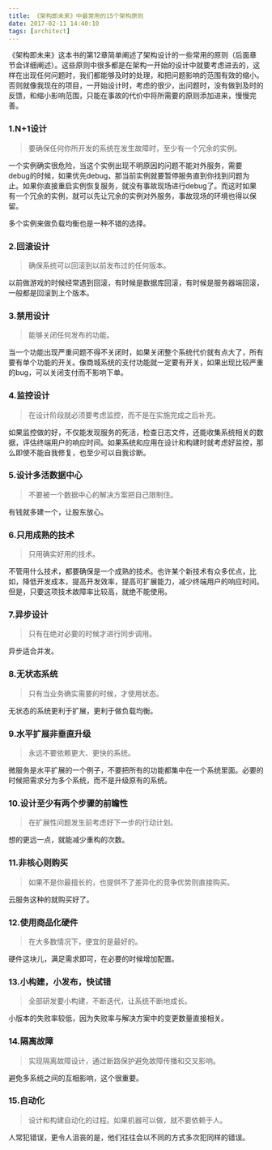 ```yaml
---
title: 《架构即未来》中最常用的15个架构原则
date: 2017-02-11 14:40:10
tags: [architect]
---
```


《架构即未来》这本书的第12章简单阐述了架构设计的一些常用的原则（后面章节会详细阐述）。这些原则中很多都是在架构一开始的设计中就要考虑进去的，这样在出现任何问题时，我们都能够及时的处理，和把问题影响的范围有效的缩小。否则就像我现在的项目，一开始设计时，考虑的很少，出问题时，没有做到及时的反馈，和缩小影响范围，只能在事故的代价中将所需要的原则添加进来，慢慢完善。

### 1.N+1设计

> 要确保任何你所开发的系统在发生故障时，至少有一个冗余的实例。

一个实例确实很危险，当这个实例出现不明原因的问题不能对外服务，需要debug的时候，如果优先debug，那当前实例就要暂停服务直到你找到问题为止。如果你直接重启实例恢复服务，就没有事故现场进行debug了。而这时如果有一个冗余的实例，就可以先让冗余的实例对外服务，事故现场的环境也得以保留。

多个实例来做负载均衡也是一种不错的选择。


### 2.回滚设计

> 确保系统可以回滚到以前发布过的任何版本。

以前做游戏的时候经常遇到回滚，有时候是数据库回滚，有时候是服务器端回滚，一般都是回滚到上个版本。

### 3.禁用设计

> 能够关闭任何发布的功能。

当一个功能出现严重问题不得不关闭时，如果关闭整个系统代价就有点大了，所有要有单个功能的开关。像商城系统的支付功能就一定要有开关，如果出现比较严重的bug，可以关闭支付而不影响下单。

### 4.监控设计

> 在设计阶段就必须要考虑监控，而不是在实施完成之后补充。

如果监控做的好，不仅能发现服务的死活，检查日志文件，还能收集系统相关的数据，评估终端用户的响应时间。如果系统和应用在设计和构建时就考虑好监控，那么即使不能自我修复，也至少可以自我诊断。

### 5.设计多活数据中心

> 不要被一个数据中心的解决方案把自己限制住。

有钱就多建一个，让股东放心。

### 6.只用成熟的技术

> 只用确实好用的技术。

不管用什么技术，都要确保是一个成熟的技术。也许某个新技术有众多优点，比如，降低开发成本，提高开发效率，提高可扩展能力，减少终端用户的响应时间。但是，只要这项技术故障率比较高，就绝不能使用。

### 7.异步设计

> 只有在绝对必要的时候才进行同步调用。

异步适合并发。

### 8.无状态系统

> 只有当业务确实需要的时候，才使用状态。

无状态的系统更利于扩展，更利于做负载均衡。

### 9.水平扩展非垂直升级

> 永远不要依赖更大、更快的系统。

微服务是水平扩展的一个例子，不要把所有的功能都集中在一个系统里面。必要的时候把需求分为多个系统，而不是升级原有的系统。

### 10.设计至少有两个步骤的前瞻性

> 在扩展性问题发生前考虑好下一步的行动计划。

想的更远一点，就能减少重构的次数。

### 11.非核心则购买

> 如果不是你最擅长的，也提供不了差异化的竞争优势则直接购买。

云服务这种的就购买好了。

### 12.使用商品化硬件

> 在大多数情况下，便宜的是最好的。

硬件这块儿，满足需求即可，在必要的时候增加配置。

### 13.小构建，小发布，快试错

> 全部研发要小构建，不断迭代，让系统不断地成长。

小版本的失败率较低，因为失败率与解决方案中的变更数量直接相关。

### 14.隔离故障

> 实现隔离故障设计，通过断路保护避免故障传播和交叉影响。

避免多系统之间的互相影响，这个很重要。

### 15.自动化

> 设计和构建自动化的过程。如果机器可以做，就不要依赖于人。

人常犯错误，更令人沮丧的是，他们往往会以不同的方式多次犯同样的错误。

